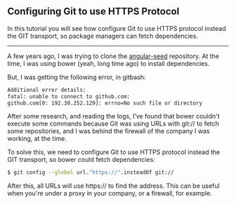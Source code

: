 ## Configuring Git to use HTTPS Protocol

In this tutorial you will see how configure Git to use HTTPS protocol instead the GIT transport, so package managers can fetch dependencies.

----

A few years ago, I was trying to clone the [angular-seed](https://github.com/angular/angular-seed) repository. At the time, I was using bower (yeah, long time ago) to install dependencies.

But, I was getting the following error, in gitbash:

```bash
Additional error details:
fatal: unable to connect to github.com:
github.com[0: 192.30.252.129]: errno=No such file or directory
```

After some research, and reading the logs, I’ve found that bower couldn't execute some commands because Git was using URLs with git:// to fetch some repositories, and I was behind the firewall of the company I was working, at the time.

To solve this, we need to configure Git to use HTTPS protocol instead the GIT transport, so bower could fetch dependencies:

```bash
$ git config --global url."https://".insteadOf git://
```

After this, all URLs will use https:// to find the address. This can be useful when you're under a proxy in your company, or a firewall, for example.